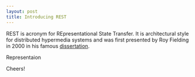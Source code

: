 ```yaml
---
layout: post
title: Introducing REST
---
```


REST is acronym for REpresentational State Transfer. It is architectural style for distributed hypermedia systems and was first presented by Roy Fielding in 2000 in his famous [dissertation](https://www.ics.uci.edu/~fielding/pubs/dissertation/rest_arch_style.htm).

Representaion    

Cheers!
